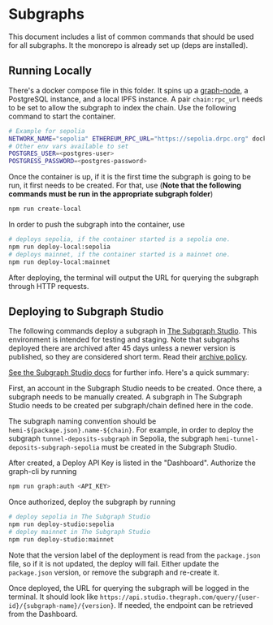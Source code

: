 # Subgraphs

This document includes a list of common commands that should be used for all subgraphs. It the monorepo is already set up (deps are installed).

## Running Locally

There's a docker compose file in this folder. It spins up a [graph-node](https://github.com/graphprotocol/graph-node), a PostgreSQL instance, and a local IPFS instance.
A pair `chain:rpc_url` needs to be set to allow the subgraph to index the chain.
Use the following command to start the container.

```sh
# Example for sepolia
NETWORK_NAME="sepolia" ETHEREUM_RPC_URL="https://sepolia.drpc.org" docker-compose up -d
# Other env vars available to set
POSTGRES_USER=<postgres-user>
POSTGRESS_PASSWORD=<postgres-password>
```

Once the container is up, if it is the first time the subgraph is going to be run, it first needs to be created. For that, use (**Note that the following commands must be run in the appropriate subgraph folder**)

```sh
npm run create-local
```

In order to push the subgraph into the container, use

```sh
# deploys sepolia, if the container started is a sepolia one.
npm run deploy-local:sepolia
# deploys mainnet, if the container started is a mainnet one.
npm run deploy-local:mainnet
```

After deploying, the terminal will output the URL for querying the subgraph through HTTP requests.

## Deploying to Subgraph Studio

The following commands deploy a subgraph in [The Subgraph Studio](https://thegraph.com/studio/). This environment is intended for testing and staging. Note that subgraphs deployed there are archived after 45 days unless a newer version is published, so they are considered short term. Read their [archive policy](https://thegraph.com/docs/en/subgraphs/developing/deploying/multiple-networks/#subgraph-studio-subgraph-archive-policy).

[See the Subgraph Studio docs](https://thegraph.com/docs/en/subgraphs/developing/deploying/using-subgraph-studio/) for further info. Here's a quick summary:

First, an account in the Subgraph Studio needs to be created. Once there, a subgraph needs to be manually created. A subgraph in The Subgraph Studio needs to be created per subgraph/chain defined here in the code.

The subgraph naming convention should be `hemi-${package.json}.name-${chain}`. For example, in order to deploy the subgraph `tunnel-deposits-subgraph` in Sepolia, the subgraph `hemi-tunnel-deposits-subgraph-sepolia` must be created in the Subgraph Studio.

After created, a Deploy API Key is listed in the "Dashboard". Authorize the graph-cli by running

```sh
npm run graph:auth <API_KEY>
```

Once authorized, deploy the subgraph by running

```sh
# deploy sepolia in The Subgraph Studio
npm run deploy-studio:sepolia
# deploy mainnet in The Subgraph Studio
npm run deploy-studio:mainnet
```

Note that the version label of the deployment is read from the `package.json` file, so if it is not updated, the deploy will fail. Either update the `package.json` version, or remove the subgraph and re-create it.

Once deployed, the URL for querying the subgraph will be logged in the terminal. It should look like `https://api.studio.thegraph.com/query/{user-id}/{subgraph-name}/{version}`. If needed, the endpoint can be retrieved from the Dashboard.
